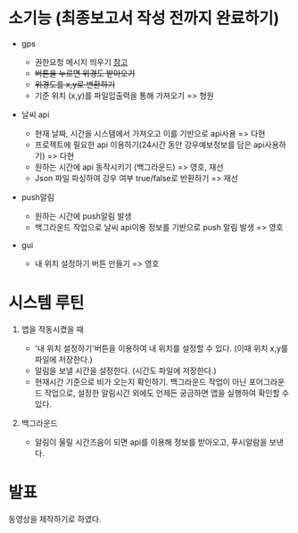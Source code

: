 # 소기능 (최종보고서 작성 전까지 완료하기)

* gps
  * 권한요청 메시지 띄우기  [참고](https://codingstorywithme.tistory.com/29)
  * ~~버튼을 누르면 위경도 받아오기~~
  * ~~위경도를 x,y로 변환하기~~
  * 기준 위치 (x,y)를 파일입출력을 통해 가져오기 => 형원
  
* 날씨 api
  
  * 현재 날짜, 시간을 시스템에서 가져오고 이를 기반으로 api사용 => 다현 
  * 프로젝트에 필요한 api 이용하기(24시간 동안 강우예보정보를 담은 api사용하기) => 다현
  * 원하는 시간에 api 동작시키기 (백그라운드) =>  영호, 재선
  * Json 파일 파싱하여 강우 여부 true/false로 반환하기 => 재선
  
* push알림
  
  * 원하는 시간에 push알림 발생
  * 백그라운드 작업으로 날씨 api이용 정보를 기반으로 push 알림 발생 => 영호
  
* gui

  * 내 위치 설정하기 버튼 만들기 => 영호

  

# 시스템 루틴

1. 앱을 작동시켰을 때
   * '내 위치 설정하기'버튼을 이용하여 내 위치를 설정할 수 있다. (이때 위치 x,y를 파일에 저장한다.)
   * 알림을 보낼 시간을 설정한다. (시간도 파일에 저장한다.)
   * 현재시간 기준으로 비가 오는지 확인하기. 백그라운드 작업이 아닌 포어그라운드 작업으로, 설정한 알림시간 외에도 언제든 궁금하면 앱을 실행하여 확인할 수 있다.

2. 백그라운드
   * 알림이 울릴 시간즈음이 되면 api를 이용해 정보를 받아오고, 푸시알람을 보낸다.

# 발표

동영상을 제작하기로 하였다.

